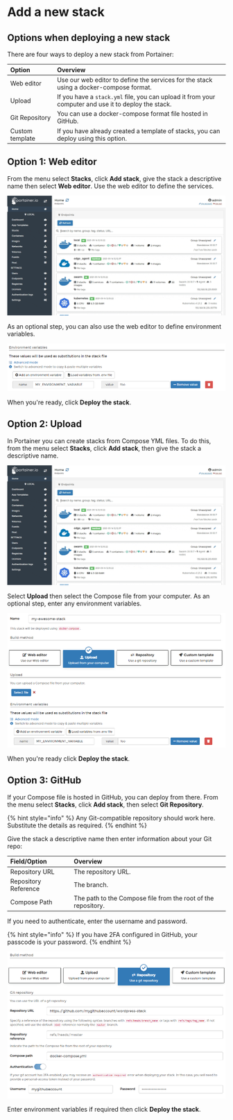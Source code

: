 # Add a new stack

## Options when deploying a new stack

There are four ways to deploy a new stack from Portainer:

| Option | Overview |
| :--- | :--- |
| Web editor | Use our web editor to define the services for the stack using a docker-compose format. |
| Upload | If you have a `stack.yml` file, you can upload it from your computer and use it to deploy the stack. |
| Git Repository | You can use a docker-compose format file hosted in GitHub. |
| Custom template | If you have already created a template of stacks, you can deploy using this option. |

## Option 1: Web editor

From the menu select **Stacks**, click **Add stack**, give the stack a descriptive name then select **Web editor**. Use the web editor to define the services.

![](../../../.gitbook/assets/be-stacks-add-1.gif)

As an optional step, you can also use the web editor to define environment variables.

![](../../../.gitbook/assets/stack-new-2.png)

When you're ready, click **Deploy the stack**.

## Option 2: Upload

In Portainer you can create stacks from Compose YML files. To do this, from the menu select **Stacks**, click **Add stack**, then give the stack a descriptive name.

![](../../../.gitbook/assets/be-stacks-add-1.gif)

Select **Upload** then select the Compose file from your computer. As an optional step, enter any environment variables.

![](../../../.gitbook/assets/stack-new-3.png)

When you're ready click **Deploy the stack**.

## Option 3: GitHub

If your Compose file is hosted in GitHub, you can deploy from there. From the menu select **Stacks**, click **Add stack**, then select **Git Repository**.

{% hint style="info" %}
Any Git-compatible repository should work here. Substitute the details as required.
{% endhint %}

Give the stack a descriptive name then enter information about your Git repo:

| Field/Option | Overview |
| :--- | :--- |
| Repository URL | The repository URL. |
| Repository Reference | The branch. |
| Compose Path | The path to the Compose file from the root of the repository. |

If you need to authenticate, enter the username and password.

{% hint style="info" %}
If you have 2FA configured in GitHub, your passcode is your password.
{% endhint %}

![](../../../.gitbook/assets/stack-new-4.png)

Enter environment variables if required then click **Deploy the stack**.

